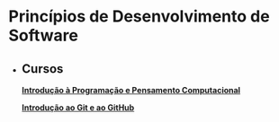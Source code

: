 # Princípios de Desenvolvimento de Software

- ## Cursos
    [**Introdução à Programação e Pensamento Computacional**](./cursos/curso_1.md)
    
    [**Introdução ao Git e ao GitHub**](./cursos/curso_2.md)
